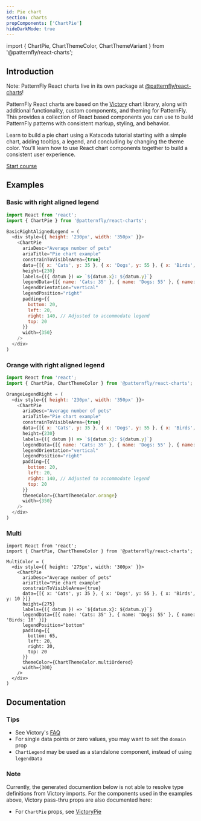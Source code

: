 ```yaml
---
id: Pie chart
section: charts
propComponents: ['ChartPie']
hideDarkMode: true
---
```


import { ChartPie, ChartThemeColor, ChartThemeVariant } from '@patternfly/react-charts';

## Introduction
Note: PatternFly React charts live in its own package at [@patternfly/react-charts](https://www.npmjs.com/package/@patternfly/react-charts)!

PatternFly React charts are based on the [Victory](https://formidable.com/open-source/victory/docs/victory-chart/) chart library, along with additional functionality, custom components, and theming for PatternFly. This provides a collection of React based components you can use to build PatternFly patterns with consistent markup, styling, and behavior.

Learn to build a pie chart using a Katacoda tutorial starting with a simple chart, adding tooltips, a legend, and concluding by changing the theme color. You'll learn how to use React chart components together to build a consistent user experience.

[Start course](https://katacoda.com/patternfly/courses/react-charts/pie-chart)

## Examples
### Basic with right aligned legend
```js
import React from 'react';
import { ChartPie } from '@patternfly/react-charts';

BasicRightAlignedLegend = (
  <div style={{ height: '230px', width: '350px' }}>
    <ChartPie
      ariaDesc="Average number of pets"
      ariaTitle="Pie chart example"
      constrainToVisibleArea={true}
      data={[{ x: 'Cats', y: 35 }, { x: 'Dogs', y: 55 }, { x: 'Birds', y: 10 }]}
      height={230}
      labels={({ datum }) => `${datum.x}: ${datum.y}`}
      legendData={[{ name: 'Cats: 35' }, { name: 'Dogs: 55' }, { name: 'Birds: 10' }]}
      legendOrientation="vertical"
      legendPosition="right"
      padding={{
        bottom: 20,
        left: 20,
        right: 140, // Adjusted to accommodate legend
        top: 20
      }}
      width={350}
    />
  </div>
)
```

### Orange with right aligned legend
```js
import React from 'react';
import { ChartPie, ChartThemeColor } from '@patternfly/react-charts';

OrangeLegendRight = (
  <div style={{ height: '230px', width: '350px' }}>
    <ChartPie
      ariaDesc="Average number of pets"
      ariaTitle="Pie chart example"
      constrainToVisibleArea={true}
      data={[{ x: 'Cats', y: 35 }, { x: 'Dogs', y: 55 }, { x: 'Birds', y: 10 }]}
      height={230}
      labels={({ datum }) => `${datum.x}: ${datum.y}`}
      legendData={[{ name: 'Cats: 35' }, { name: 'Dogs: 55' }, { name: 'Birds: 10' }]}
      legendOrientation="vertical"
      legendPosition="right"
      padding={{
        bottom: 20,
        left: 20,
        right: 140, // Adjusted to accommodate legend
        top: 20
      }}
      themeColor={ChartThemeColor.orange}
      width={350}
    />
  </div>
)
```

### Multi
```js--color-(ordered)-with-bottom-aligned-legend
import React from 'react';
import { ChartPie, ChartThemeColor } from '@patternfly/react-charts';

MultiColor = (
  <div style={{ height: '275px', width: '300px' }}>
    <ChartPie
      ariaDesc="Average number of pets"
      ariaTitle="Pie chart example"
      constrainToVisibleArea={true}
      data={[{ x: 'Cats', y: 35 }, { x: 'Dogs', y: 55 }, { x: 'Birds', y: 10 }]}
      height={275}
      labels={({ datum }) => `${datum.x}: ${datum.y}`}
      legendData={[{ name: 'Cats: 35' }, { name: 'Dogs: 55' }, { name: 'Birds: 10' }]}
      legendPosition="bottom"
      padding={{
        bottom: 65,
        left: 20,
        right: 20,
        top: 20
      }}
      themeColor={ChartThemeColor.multiOrdered}
      width={300}
    />
  </div>
)
```

## Documentation
### Tips
- See Victory's [FAQ](https://formidable.com/open-source/victory/docs/faq)
- For single data points or zero values, you may want to set the `domain` prop
- `ChartLegend` may be used as a standalone component, instead of using `legendData`

### Note
Currently, the generated documention below is not able to resolve type definitions from Victory imports. For the 
components used in the examples above, Victory pass-thru props are also documented here:

 - For `ChartPie` props, see [VictoryPie](https://formidable.com/open-source/victory/docs/victory-pie)

